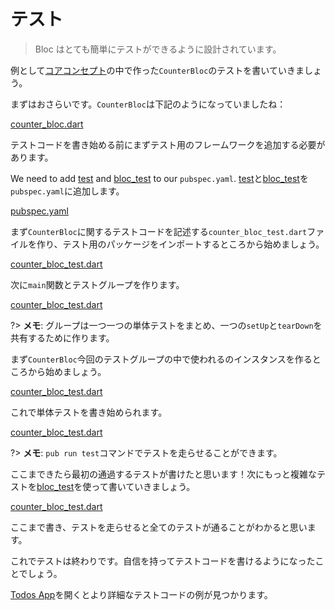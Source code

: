 # テスト

> Bloc はとても簡単にテストができるように設計されています。

例として[コアコンセプト](coreconcepts.md)の中で作った`CounterBloc`のテストを書いていきましょう。

まずはおさらいです。`CounterBloc`は下記のようになっていましたね：

[counter_bloc.dart](../_snippets/testing/counter_bloc.dart.md ':include')

テストコードを書き始める前にまずテスト用のフレームワークを追加する必要があります。

We need to add [test](https://pub.dev/packages/test) and [bloc_test](https://pub.dev/packages/bloc_test) to our `pubspec.yaml`.
[test](https://pub.dev/packages/test)と[bloc_test](https://pub.dev/packages/bloc_test)を`pubspec.yaml`に追加します。

[pubspec.yaml](../_snippets/testing/pubspec.yaml.md ':include')

まず`CounterBloc`に関するテストコードを記述する`counter_bloc_test.dart`ファイルを作り、テスト用のパッケージをインポートするところから始めましょう。

[counter_bloc_test.dart](../_snippets/testing/counter_bloc_test_imports.dart.md ':include')

次に`main`関数とテストグループを作ります。

[counter_bloc_test.dart](../_snippets/testing/counter_bloc_test_main.dart.md ':include')

?> **メモ**: グループは一つ一つの単体テストをまとめ、一つの`setUp`と`tearDown`を共有するために作ります。

まず`CounterBloc`今回のテストグループの中で使われるのインスタンスを作るところから始めましょう。

[counter_bloc_test.dart](../_snippets/testing/counter_bloc_test_setup.dart.md ':include')

これで単体テストを書き始められます。

[counter_bloc_test.dart](../_snippets/testing/counter_bloc_test_initial_state.dart.md ':include')

?> **メモ**: `pub run test`コマンドでテストを走らせることができます。

ここまできたら最初の通過するテストが書けたと思います！次にもっと複雑なテストを[bloc_test](https://pub.dev/packages/bloc_test)を使って書いていきましょう。

[counter_bloc_test.dart](../_snippets/testing/counter_bloc_test_bloc_test.dart.md ':include')

ここまで書き、テストを走らせると全てのテストが通ることがわかると思います。

これでテストは終わりです。自信を持ってテストコードを書けるようになったことでしょう。

[Todos App](https://github.com/brianegan/flutter_architecture_samples/tree/master/bloc_library)を開くとより詳細なテストコードの例が見つかります。
